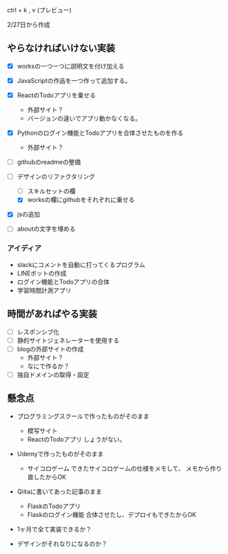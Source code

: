 ctrl + k , v (プレビュー)

2/27日から作成
## やらなければいけない実装

- [x] worksの一つ一つに説明文を付け加える
- [x] JavaScriptの作品を一つ作って追加する。
- [x] ReactのTodoアプリを乗せる
    - 外部サイト？
    - バージョンの違いでアプリ動かなくなる。
    
- [x] Pythonのログイン機能とTodoアプリを合体させたものを作る
    - 外部サイト？
- [ ] githubのreadmeの整備
- [ ] デザインのリファクタリング
    - [ ] スキルセットの欄
    - [x] worksの欄にgithubをそれぞれに乗せる
- [x] jsの追加
    
- [ ] aboutの文字を埋める

### アイディア
- slackにコメントを自動に打ってくるプログラム
- LINEボットの作成
- ログイン機能とTodoアプリの合体
- 学習時間計測アプリ


## 時間があればやる実装

- [ ] レスポンシブ化
- [ ] 静的サイトジェネレーターを使用する
- [ ] blogの外部サイトの作成
    - 外部サイト？
    - なにで作るか？
- [ ] 独自ドメインの取得・設定
## 懸念点

- プログラミングスクールで作ったものがそのまま
    - 模写サイト
    - ReactのTodoアプリ
しょうがない。
    
- Udemyで作ったものがそのまま
    - サイコロゲーム
できたサイコロゲームの仕様をメモして、
メモから作り直したからOK

- Qiitaに書いてあった記事のまま
    - FlaskのTodoアプリ
    - Flaskのログイン機能
合体させたし、デプロイもできたからOK

- 1ヶ月で全て実装できるか？
- デザインがそれなりになるのか？

